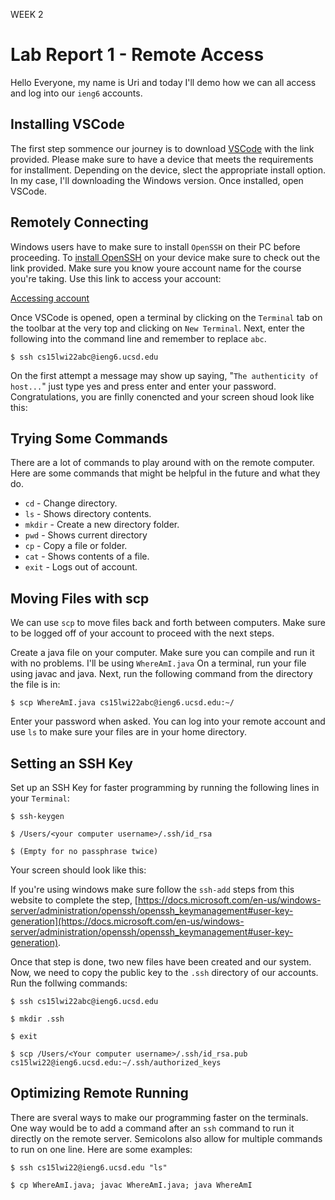 WEEK 2
# Lab Report 1 - Remote Access

Hello Everyone, my name is Uri and today I'll demo how we can all access and log into our `ieng6` accounts.

## Installing VSCode

The first step sommence our journey is to download [VSCode](https://code.visualstudio.com/) with the link provided. Please make sure to have a device that meets the requirements for installment. Depending on the device, slect the appropriate install option. In my case, I'll downloading the Windows version. Once installed, open VSCode. 



## Remotely Connecting

Windows users have to make  sure to install `OpenSSH` on their PC before proceeding. To [install OpenSSH](https://docs.microsoft.com/en-us/windows-server/administration/openssh/openssh_install_firstuse) on your device make sure to check out the link provided. Make sure you know youre account name for the course you're taking. Use this link to access your account:

[Accessing account](https://sdacs.ucsd.edu/~icc/index.php)

Once VSCode is opened, open a terminal by clicking on the `Terminal` tab on the toolbar at the very top and clicking on `New Terminal`. Next, enter the following into the command line and remember to replace `abc`.

```
$ ssh cs15lwi22abc@ieng6.ucsd.edu
```

On the first attempt a message may show up saying, "`The authenticity of host...`" just type yes and press enter and enter your password. Congratulations, you are finlly conencted and your screen shoud look like this:

## Trying Some Commands

There are a lot of commands to play around with on the remote computer. Here are some commands that might be helpful in the future and what they do. 

* `cd` - Change directory.
* `ls` - Shows directory contents.
* `mkdir` - Create a new directory folder.
* `pwd` - Shows current directory
* `cp` - Copy a file or folder.
* `cat` - Shows contents of a file.
* `exit` - Logs out of account.

## Moving Files with scp

We can use `scp` to move files back and forth between computers. Make sure to be logged off of your account to proceed with the next steps. 

Create a java file on your computer. Make sure you can compile and run it with no problems. I'll be using `WhereAmI.java` On a terminal, run your file using javac and java. Next, run the following command from the directory the file is in:

```
$ scp WhereAmI.java cs15lwi22abc@ieng6.ucsd.edu:~/
```
Enter your password when asked. You can log into your remote account and use `ls` to make sure your files are in your home directory. 

## Setting an SSH Key

Set up an SSH Key for faster programming by running the following lines in your `Terminal`:

```
$ ssh-keygen

$ /Users/<your computer username>/.ssh/id_rsa

$ (Empty for no passphrase twice)
```

Your screen should look like this:

If you're using windows make sure follow the `ssh-add` steps from this website to complete the step, [https://docs.microsoft.com/en-us/windows-server/administration/openssh/openssh_keymanagement#user-key-generation](https://docs.microsoft.com/en-us/windows-server/administration/openssh/openssh_keymanagement#user-key-generation).

Once that step is done, two new files have been created and our system. Now, we need to copy the public key to the `.ssh` directory of our accounts. Run the follwing commands:

```
$ ssh cs15lwi22abc@ieng6.ucsd.edu

$ mkdir .ssh

$ exit

$ scp /Users/<Your computer username>/.ssh/id_rsa.pub cs15lwi22@ieng6.ucsd.edu:~/.ssh/authorized_keys
```

## Optimizing Remote Running

There are sveral ways to make our programming faster on the terminals. One way would be to add a command after an `ssh` command to run it directly on the remote server. Semicolons also allow for multiple commands to run on one line. Here are some examples:

```
$ ssh cs15lwi22@ieng6.ucsd.edu "ls"

$ cp WhereAmI.java; javac WhereAmI.java; java WhereAmI
```
